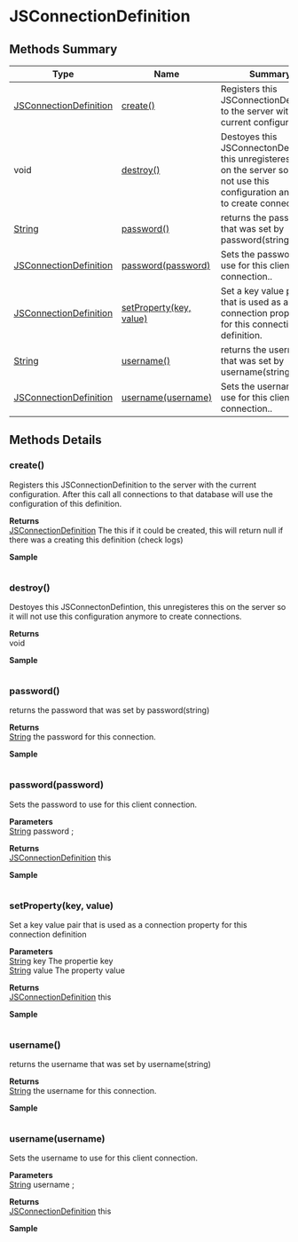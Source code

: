 # JSConnectionDefinition

## Methods Summary

| Type                                                | Name                                                                       | Summary                                                                                                                                        |
| --------------------------------------------------- | -------------------------------------------------------------------------- | ---------------------------------------------------------------------------------------------------------------------------------------------- |
| [JSConnectionDefinition](jsconnectiondefinition.md) | [create()](jsconnectiondefinition.md#create)                               | Registers this JSConnectionDefinition to the server with the current configuration..                                                           |
| void                                                | [destroy()](jsconnectiondefinition.md#destroy)                             | Destoyes this JSConnectonDefintion, this unregisteres this on the server so it will not use this configuration anymore to create connections.. |
| [String](../js-lib/string.md)                       | [password()](jsconnectiondefinition.md#password)                           | returns the password that was set by password(string).                                                                                         |
| [JSConnectionDefinition](jsconnectiondefinition.md) | [password(password)](jsconnectiondefinition.md#password-password)          | Sets the password to use for this client connection..                                                                                          |
| [JSConnectionDefinition](jsconnectiondefinition.md) | [setProperty(key, value)](jsconnectiondefinition.md#setproperty-key-value) | Set a key value pair that is used as a connection property for this connection definition.                                                     |
| [String](../js-lib/string.md)                       | [username()](jsconnectiondefinition.md#username)                           | returns the username that was set by username(string).                                                                                         |
| [JSConnectionDefinition](jsconnectiondefinition.md) | [username(username)](jsconnectiondefinition.md#username-username)          | Sets the username to use for this client connection..                                                                                          |

## Methods Details

### create()

Registers this JSConnectionDefinition to the server with the current configuration. After this call all connections to that database will use the configuration of this definition.

**Returns**\
[JSConnectionDefinition](jsconnectiondefinition.md) The this if it could be created, this will return null if there was a creating this definition (check logs)

**Sample**

```javascript
```

### destroy()

Destoyes this JSConnectonDefintion, this unregisteres this on the server so it will not use this configuration anymore to create connections.

**Returns**\
void

**Sample**

```javascript
```

### password()

returns the password that was set by password(string)

**Returns**\
[String](../js-lib/string.md) the password for this connection.

**Sample**

```javascript
```

### password(password)

Sets the password to use for this client connection.

**Parameters**\
[String](../js-lib/string.md) password ;

**Returns**\
[JSConnectionDefinition](jsconnectiondefinition.md) this

**Sample**

```javascript
```

### setProperty(key, value)

Set a key value pair that is used as a connection property for this connection definition

**Parameters**\
[String](../js-lib/string.md) key The propertie key\
[String](../js-lib/string.md) value The property value

**Returns**\
[JSConnectionDefinition](jsconnectiondefinition.md) this

**Sample**

```javascript
```

### username()

returns the username that was set by username(string)

**Returns**\
[String](../js-lib/string.md) the username for this connection.

**Sample**

```javascript
```

### username(username)

Sets the username to use for this client connection.

**Parameters**\
[String](../js-lib/string.md) username ;

**Returns**\
[JSConnectionDefinition](jsconnectiondefinition.md) this

**Sample**

```javascript
```
